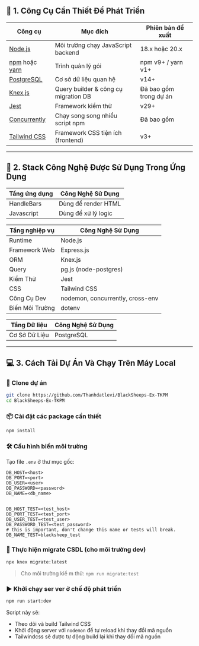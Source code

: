 ## 🧰 1. Công Cụ Cần Thiết Để Phát Triển

| Công cụ                                                         | Mục đích                             | Phiên bản đề xuất      |
| --------------------------------------------------------------- | ------------------------------------ | ---------------------- |
| [Node.js](https://nodejs.org/)                                  | Môi trường chạy JavaScript backend   | 18.x hoặc 20.x         |
| [npm](https://www.npmjs.com/) hoặc [yarn](https://yarnpkg.com/) | Trình quản lý gói                    | npm v9+ / yarn v1+     |
| [PostgreSQL](https://www.postgresql.org/)                       | Cơ sở dữ liệu quan hệ                | v14+                   |
| [Knex.js](https://knexjs.org/)                                  | Query builder & công cụ migration DB | Đã bao gồm trong dự án |
| [Jest](https://jestjs.io/)                                      | Framework kiểm thử                   | v29+                   |
| [Concurrently](https://www.npmjs.com/package/concurrently)      | Chạy song song nhiều script npm      | Đã bao gồm             |
| [Tailwind CSS](https://tailwindcss.com/)                        | Framework CSS tiện ích (frontend)    | v3+                    |

---

## 🧱 2. Stack Công Nghệ Được Sử Dụng Trong Ứng Dụng

| Tầng ứng dụng   | Công Nghệ Sử Dụng     |
| --------------- | --------------------- |
| HandleBars      | Dùng để render HTML   |
| Javascript      | Dùng để xử lý logic   |

| Tầng nghiệp vụ  | Công Nghệ Sử Dụng                |
| --------------- | ---------------------            |
| Runtime         | Node.js                          |
| Framework Web   | Express.js                       |
| ORM             | Knex.js                          |
| Query           | pg.js (node-postgres)            |
| Kiểm Thử        | Jest                             |
| CSS             | Tailwind CSS                     |
| Công Cụ Dev     | nodemon, concurrently, cross-env |
| Biến Môi Trường | dotenv                           |

| Tầng Dữ liệu    | Công Nghệ Sử Dụng     |
| --------------- | --------------------- |
| Cơ Sở Dữ Liệu   | PostgreSQL            |

---

## 💻 3. Cách Tải Dự Án Và Chạy Trên Máy Local

### 🔽 Clone dự án

```bash
git clone https://github.com/Thanhdatlevi/BlackSheeps-Ex-TKPM
cd BlackSheeps-Ex-TKPM
```

### 📦 Cài đặt các package cần thiết

```bash
npm install
```

### 🛠️ Cấu hình biến môi trường

Tạo file `.env` ở thư mục gốc:

```env
DB_HOST=<host>
DB_PORT=<port>
DB_USER=<user>
DB_PASSWORD=<password>
DB_NAME=<db_name>


DB_HOST_TEST=<test_host>
DB_PORT_TEST=<test_port>
DB_USER_TEST=<test_user>
DB_PASSWORD_TEST=<test_password>
# this is important, don't change this name or tests will break.
DB_NAME_TEST=blacksheep_test
```

### 🧬 Thực hiện migrate CSDL (cho môi trường dev)

```bash
npx knex migrate:latest
```                  
                     
> Cho môi trường kiể m thử:
> `npm run migrate:test`
                     
### ▶️ Khởi chạy ser ver ở chế độ phát triển
                     
```bash
npm run start:dev
```

Script này sẽ:

* Theo dõi và build Tailwind CSS
* Khởi động server với `nodemon` để tự reload khi thay đổi mã nguồn
* Tailwindcss sẽ được tự động build lại khi thay đổi mã nguồn

